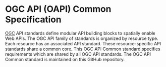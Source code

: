 # OGC API (OAPI) Common Specification

[OGC](http://opengeospatial.org) API standards define modular API building blocks to spatially enable Web APIs. The OGC API family of standards is organized by resource type. Each resource has an associated API standard. These resource-specific API standards share a common core. This OGC API Common standard specifies requirements which are shared by all OGC API standards. The OGC API Common standard is maintained on this GitHub repository.

